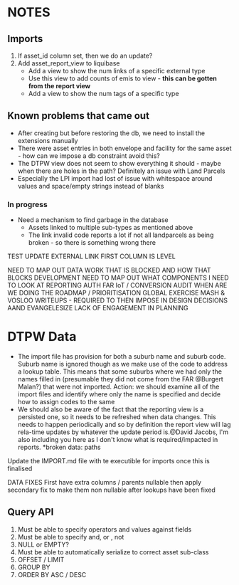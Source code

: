 NOTES
======

Imports
-------
 
 1. If asset_id column set, then we do an update?
 2. Add asset_report_view to liquibase
    * Add a view to show the num links of a specific external type
    * Use this view to add counts of emis to view - **this can be gotten from the report view**
    * Add a view to show the num tags of a specific type
 
 Known problems that came out
 ---------------------------- 
 
 * After creating but before restoring the db, we need to install the extensions manually
 * There were asset entries in both envelope and facility for the same asset - how can we impose a db constraint avoid this?   
 * The DTPW view does not seem to show everything it should - maybe when there are holes in the path? Definitely an issue with Land Parcels
 * Especially the LPI import had lost of issue with whitespace around values and space/empty strings instead of blanks
 
 ### In progress
  * Need a mechanism to find garbage in the database
      * Assets linked to multiple sub-types as mentioned above
      * The link invalid code reports a lot if not all landparcels as being broken - so there is something wrong there      


TEST UPDATE EXTERNAL LINK
FIRST COLUMN IS LEVEL

NEED TO MAP OUT DATA WORK THAT IS BLOCKED AND HOW THAT BLOCKS DEVELOPMENT
NEED TO MAP OUT WHAT COMPONENTS I NEED TO LOOK AT
    REPORTING
    AUTH
    FAR
    IoT / CONVERSION
    AUDIT
WHEN ARE WE DOING THE ROADMAP / PRIORITISATION GLOBAL EXERCISE
MASH & VOSLOO WRITEUPS - REQUIRED TO THEN IMPOSE IN DESIGN DECISIONS AAND EVANGELESIZE
LACK OF ENGAGEMENT IN PLANNING

DTPW Data
==========


* The import file has provision for both a suburb name and suburb code. Suburb name is ignored though as we make use of the code to address a lookup table. This means that some suburbs where we had only the names filled in (presumable they did not come from the FAR @Burgert Malan?) that were not imported. Action: we should examine all of the import files and identify where only the name is specified and decide how to assign codes to the same
* We should also be aware of the fact that the reporting view is a persisted one, so it needs to be refreshed when data changes. This needs to happen periodically and so by definition the report view will lag rela-time updates by whatever the update period is.@David Jacobs, I'm also including you here as I don't know what is required/impacted in reports.
*broken data: paths


Update the IMPORT.md file with te executible for imports once this is finalised

DATA FIXES
First have extra columns / parents nullable then apply secondary fix to make them non nullable after lookups have been fixed

Query API
---------

1. Must be able to specify operators and values against fields
2. Must be able to specify and, or , not
3. NULL or EMPTY?
4. Must be able to automatically serialize to correct asset sub-class
5. OFFSET / LIMIT
6. GROUP BY 
7. ORDER BY ASC / DESC

 